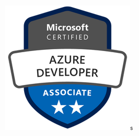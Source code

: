 [![azure developer associate badge](images/azure-developer-associate.png "azure developer associate badge")](https://learn.microsoft.com/api/credentials/share/en-us/RafalMichalak/57F7BE0E49A946D4?sharingId=E841B51AA078F4FF)s